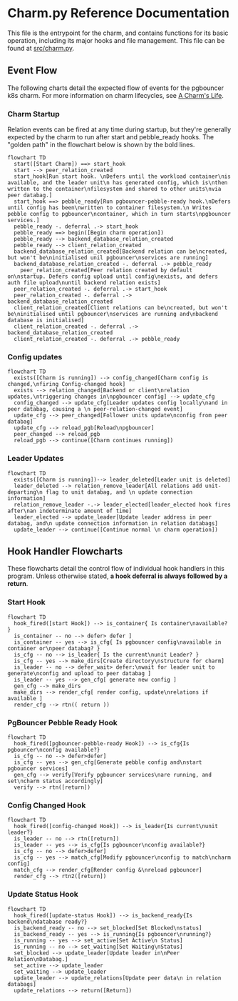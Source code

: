 # Charm.py Reference Documentation

This file is the entrypoint for the charm, and contains functions for its basic operation, including its major hooks and file management. This file can be found at [src/charm.py](../../../src/charm.py).

## Event Flow

The following charts detail the expected flow of events for the pgbouncer k8s charm. For more information on charm lifecycles, see [A Charm's Life](https://juju.is/docs/sdk/a-charms-life).

### Charm Startup

Relation events can be fired at any time during startup, but they're generally expected by the charm to run after start and pebble_ready hooks. The "golden path" in the flowchart below is shown by the bold lines.

```mermaid
flowchart TD
  start([Start Charm]) ==> start_hook
  start --> peer_relation_created
  start_hook[Run start hook. \nDefers until the workload container\nis available, and the leader unit\n has generated config, which is\nthen written to the container\nfilesystem and shared to other units\nvia peer databag.]
  start_hook ==> pebble_ready[Run pgbouncer-pebble-ready hook.\nDefers until config has been\nwritten to container filesystem.\n Writes pebble config to pgbouncer\ncontainer, which in turn starts\npgbouncer services.]
  pebble_ready -. deferral .-> start_hook
  pebble_ready ==> begin([Begin charm operation])
  pebble_ready --> backend_database_relation_created
  pebble_ready --> client_relation_created
  backend_database_relation_created[Backend relation can be\ncreated, but won't be\ninitialised unil pgbouncer\nservices are running]
  backend_database_relation_created -. deferral .-> pebble_ready
    peer_relation_created[Peer relation created by default on\nstartup. Defers config upload until config\nexists, and defers auth file upload\nuntil backend relation exists]
  peer_relation_created -. deferral .-> start_hook
  peer_relation_created -. deferral .-> backend_database_relation_created
  client_relation_created[Client relations can be\ncreated, but won't be\ninitialised until pgbouncer\nservices are running and\nbackend database is initialised]
  client_relation_created -. deferral .-> backend_database_relation_created
  client_relation_created -. deferral .-> pebble_ready
```

### Config updates

```mermaid
flowchart TD
  exists([Charm is running]) --> config_changed[Charm config is changed,\nfiring Config-changed hook]
  exists --> relation_changed[Backend or client\nrelation updates,\ntriggering changes in\npgbouncer config] --> update_cfg
  config_changed --> update_cfg[Leader updates config locally\nand in peer databag, causing a \n peer-relation-changed event]
  update_cfg --> peer_changed[Follower units update\nconfig from peer databag]
  update_cfg --> reload_pgb[Reload\npgbouncer]
  peer_changed --> reload_pgb
  reload_pgb --> continue([Charm continues running])
```

### Leader Updates

```mermaid
flowchart TD
  exists([Charm is running])--> leader_deleted[Leader unit is deleted]
  leader_deleted --> relation_remove_leader[All relations add unit-departing\n flag to unit databag, and \n update connection information]
  relation_remove_leader -.-> leader_elected[leader_elected hook fires after\nan indeterminate amount of time]
  leader_elected --> update_leader[Update leader address in peer databag, and\n update connection information in relation databags]
  update_leader --> continue([Continue normal \n charm operation])
```

## Hook Handler Flowcharts

These flowcharts detail the control flow of individual hook handlers in this program. Unless otherwise stated, **a hook deferral is always followed by a return**.

### Start Hook

```mermaid
flowchart TD
  hook_fired([start Hook]) --> is_container{ Is container\navailable? }
  is_container -- no --> defer> defer ]
  is_container -- yes --> is_cfg{ Is pgbouncer config\navailable in container or\npeer databag? }
  is_cfg -- no --> is_leader{ Is the current\nunit Leader? }
  is_cfg -- yes --> make_dirs[Create directory\nstructure for charm]
  is_leader -- no --> defer_wait> defer:\nwait for leader unit to generate\nconfig and upload to peer databag ]
  is_leader -- yes --> gen_cfg[ generate new config ]
  gen_cfg --> make_dirs
  make_dirs --> render_cfg[ render config, update\nrelations if available ]
  render_cfg --> rtn(( return ))
```

### PgBouncer Pebble Ready Hook

```mermaid
flowchart TD
  hook_fired([pgbouncer-pebble-ready Hook]) --> is_cfg{Is pgbouncer\nconfig available?}
  is_cfg -- no --> defer>defer]
  is_cfg -- yes --> gen_cfg[Generate pebble config and\nstart pgbouncer services]
  gen_cfg --> verify[Verify pgbouncer services\nare running, and set\ncharm status accordingly]
  verify --> rtn([return])
```

### Config Changed Hook

```mermaid
flowchart TD
  hook_fired([config-changed Hook]) --> is_leader{Is current\nunit leader?}
  is_leader -- no --> rtn([return])
  is_leader -- yes --> is_cfg{Is pgbouncer\nconfig available?}
  is_cfg -- no --> defer>defer]
  is_cfg -- yes --> match_cfg[Modify pgbouncer\nconfig to match\ncharm config]
  match_cfg --> render_cfg[Render config &\nreload pgbouncer]
  render_cfg --> rtn2([return])
```

### Update Status Hook

```mermaid
flowchart TD
  hook_fired([update-status Hook]) --> is_backend_ready{Is backend\ndatabase ready?}
  is_backend_ready -- no --> set_blocked[Set Blocked\nstatus]
  is_backend_ready -- yes --> is_running{Is pgbouncer\nrunning?}
  is_running -- yes --> set_active[Set Active\n Status]
  is_running -- no --> set_waiting[Set Waiting\nStatus]
  set_blocked --> update_leader[Update leader in\nPeer Relation\nDatabag.]
  set_active --> update_leader
  set_waiting --> update_leader
  update_leader --> update_relations[Update peer data\n in relation databags]
  update_relations --> return([Return])
```
